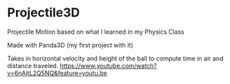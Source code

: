# Projectile3D

Projectile Motion based on what I learned in my Physics Class

Made with Panda3D (my first project with it)

Takes in horizontal velocity and height of the ball to compute time in air and distance traveled.
https://www.youtube.com/watch?v=6nAjtL2Q5NQ&feature=youtu.be
